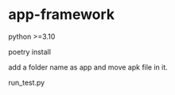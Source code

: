 # app-framework

python >=3.10

poetry install

add a folder name as app and move apk file in it.

run_test.py
